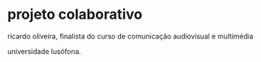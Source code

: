 # projeto colaborativo
ricardo oliveira, finalista do curso de comunicação audiovisual e multimédia

universidade lusófona.